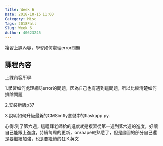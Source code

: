 ```yaml
---
Title: Week 6
Date: 2018-10-15 11:00
Category: Misc
Tags: 2018Fall
Slug: Week 6
Author: 40623245
---
```


複習上課內容，學習如何處理error問題

<!-- PELICAN_END_SUMMARY -->

課程內容
----
上課內容所學:

1.學習如何處理網誌error的問題，因為自己也有遇到這問題，所以比較清楚如何排除問題

2.安裝新版p37

3.說明如何升級最新的CMSimfly倉儲中的flaskapp.py.

心得:到了第六週，這禮拜老師給的進度就是複習從第一週到第六週的進度，好讓自己能跟上進度，持續每周的更新，onshape較熟悉了，但是畫圖的部分自己還是要繼續加強，也是要繼續的狂Ｋ英文




